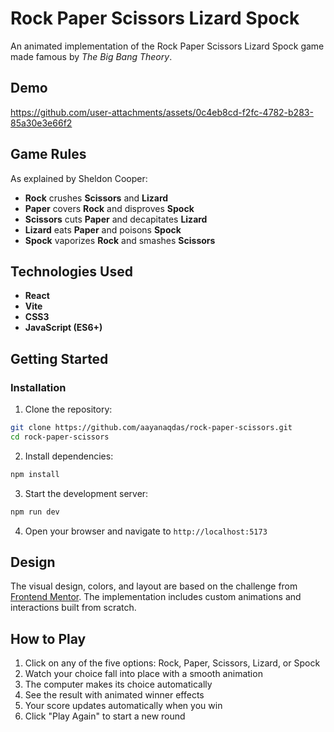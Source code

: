 # Rock Paper Scissors Lizard Spock

An animated implementation of the Rock Paper Scissors Lizard Spock game made famous by _The Big Bang Theory_.


## Demo
https://github.com/user-attachments/assets/0c4eb8cd-f2fc-4782-b283-85a30e3e66f2


## Game Rules

As explained by Sheldon Cooper:

- **Rock** crushes **Scissors** and **Lizard**
- **Paper** covers **Rock** and disproves **Spock**
- **Scissors** cuts **Paper** and decapitates **Lizard**
- **Lizard** eats **Paper** and poisons **Spock**
- **Spock** vaporizes **Rock** and smashes **Scissors**

## Technologies Used

- **React**
- **Vite**
- **CSS3**
- **JavaScript (ES6+)**

## Getting Started

### Installation

1. Clone the repository:

```bash
git clone https://github.com/aayanaqdas/rock-paper-scissors.git
cd rock-paper-scissors
```

2. Install dependencies:

```bash
npm install
```

3. Start the development server:

```bash
npm run dev
```

4. Open your browser and navigate to `http://localhost:5173`

## Design

The visual design, colors, and layout are based on the challenge from [Frontend Mentor](https://www.frontendmentor.io/challenges/rock-paper-scissors-game-pTgwgvgH). The implementation includes custom animations and interactions built from scratch.

## How to Play

1. Click on any of the five options: Rock, Paper, Scissors, Lizard, or Spock
2. Watch your choice fall into place with a smooth animation
3. The computer makes its choice automatically
4. See the result with animated winner effects
5. Your score updates automatically when you win
6. Click "Play Again" to start a new round
